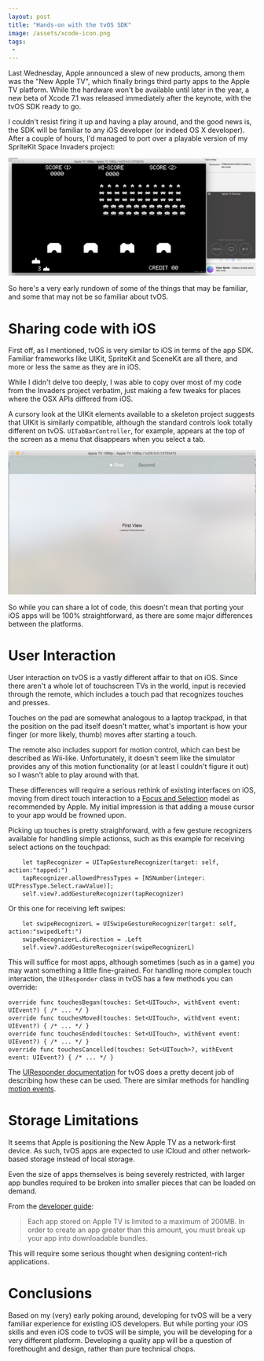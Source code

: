```yaml
---
layout: post
title: "Hands-on with the tvOS SDK"
image: /assets/xcode-icon.png
tags:
 -
---
```


Last Wednesday, Apple announced a slew of new products, among them was the "New Apple TV", which finally brings third party apps to the Apple TV platform. While the hardware won't be available until later in the year, a new beta of Xcode 7.1 was released immediately after the keynote, with the tvOS SDK ready to go.

I couldn't resist firing it up and having a play around, and the good news is, the SDK will be familiar to any iOS developer (or indeed OS X developer). After a couple of hours, I'd managed to port over a playable version of my SpriteKit Space Invaders project:

![Space Invaders on tvOS](/assets/invaders-on-tvos1.png)

So here's a very early rundown of some of the things that may be familiar, and some that may not be so familiar about tvOS.

# Sharing code with iOS

First off, as I mentioned, tvOS is very similar to iOS in terms of the app SDK. Familiar frameworks like UIKit, SpriteKit and SceneKit are all there, and more or less the same as they are in iOS.

While I didn't delve too deeply, I was able to copy over most of my code from the Invaders project verbatim, just making a few tweaks for places where the  OSX APIs differed from iOS.

A cursory look at the UIKit elements available to a skeleton project suggests that UIKit is similarly compatible, although the standard controls look totally different on tvOS. `UITabBarController`, for example, appears at the top of the screen as a menu that disappears when you select a tab.

![Tab Bars on tvOS](/assets/tabbars-on-tvos1.png)

So while you can share a lot of code, this doesn't mean that porting your iOS apps will be 100% straightforward, as there are some major differences between the platforms.

# User Interaction

User interaction on tvOS is a vastly different affair to that on iOS. Since there aren't a whole lot of touchscreen TVs in the world, input is recevied through the remote, which includes a touch pad that recognizes touches and presses.

Touches on the pad are somewhat analogous to a laptop trackpad, in that the position on the pad itself doesn't matter, what's important is how your finger (or more likely, thumb) moves after starting a touch.

The remote also includes support for motion control, which can best be described as Wii-like. Unfortunately, it doesn't seem like the simulator provides any of this motion functionality (or at least I couldn't figure it out) so I wasn't able to play around with that.

These differences will require a serious rethink of existing interfaces on iOS, moving from direct touch interaction to a [Focus and Selection](https://developer.apple.com/tvos/human-interface-guidelines/navigation-and-focus/) model as recommended by Apple. My initial impression is that adding a mouse cursor to your app would be frowned upon.

Picking up touches is pretty straighforward, with a few gesture recognizers available for handling simple actionss, such as this example for receiving select actions on the touchpad:

        let tapRecognizer = UITapGestureRecognizer(target: self, action:"tapped:")
        tapRecognizer.allowedPressTypes = [NSNumber(integer: UIPressType.Select.rawValue)];
        self.view?.addGestureRecognizer(tapRecognizer)
        
Or this one for receiving left swipes:

        let swipeRecognizerL = UISwipeGestureRecognizer(target: self, action:"swipedLeft:")
        swipeRecognizerL.direction = .Left
        self.view?.addGestureRecognizer(swipeRecognizerL)

This will suffice for most apps, although sometimes (such as in a game) you may want something a little fine-grained. For handling more complex touch interaction, the `UIResponder` class in tvOS has a few methods you can override:

    override func touchesBegan(touches: Set<UITouch>, withEvent event: UIEvent?) { /* ... */ }
    override func touchesMoved(touches: Set<UITouch>, withEvent event: UIEvent?) { /* ... */ }
    override func touchesEnded(touches: Set<UITouch>, withEvent event: UIEvent?) { /* ... */ }
    override func touchesCancelled(touches: Set<UITouch>?, withEvent event: UIEvent?) { /* ... */ }

The [UIResponder documentation](https://developer.apple.com/library/prerelease/tvos/documentation/UIKit/Reference/UIResponder_Class/index.html#//apple_ref/occ/instm/UIResponder/touchesBegan:withEvent:) for tvOS does a pretty decent job of describing how these can be used. There are similar methods for handling [motion events](https://developer.apple.com/library/prerelease/tvos/documentation/UIKit/Reference/UIResponder_Class/index.html#//apple_ref/occ/instm/UIResponder/touchesBegan:withEvent:).

# Storage Limitations

It seems that Apple is positioning the New Apple TV as a network-first device. As such, tvOS apps are expected to use iCloud and other network-based storage instead of local storage.

Even the size of apps themselves is being severely restricted, with larger app bundles required to be broken into smaller pieces that can be loaded on demand.

From the [developer guide](https://developer.apple.com/library/prerelease/tvos/documentation/General/Conceptual/AppleTV_PG/OnDemandResources.html#//apple_ref/doc/uid/TP40015241-CH9-SW1):

> Each app stored on Apple TV is limited to a maximum of 200MB. In order to create an app greater than this amount, you must break up your app into downloadable bundles.

This will require some serious thought when designing content-rich applications.

# Conclusions

Based on my (very) early poking around, developing for tvOS will be a very familiar experience for existing iOS developers. But while porting your iOS skills and even iOS code to tvOS will be simple, you will be developing for a very different platform. Developing a quality app will be a question of forethought and design, rather than pure technical chops.
